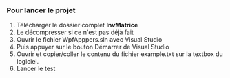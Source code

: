 <h3>Pour lancer le projet</h3>

<ol>
  <li>Télécharger le dossier complet <strong>InvMatrice</strong></li>
  <li>Le décompresser si ce n'est pas déjà fait</li>
  <li>Ouvrir le fichier WpfApppers.sln avec Visual Studio</li>
  <li>Puis appuyer sur le bouton Démarrer de Visual Studio</li>
  <li>Ouvrir et copier/coller le contenu du fichier example.txt sur la textbox du logiciel.</li>
  <li>Lancer le test</li>
</ol>
  
